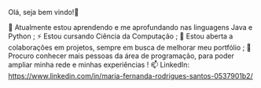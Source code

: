 Olá, seja bem vindo!👋

🌱 Atualmente estou aprendendo e me aprofundando nas linguagens Java e Python ;
⚡ Estou cursando Ciência da Computação ;
👯 Estou aberta a colaborações em projetos, sempre em busca de melhorar meu portfólio ;
💬 Procuro conhecer mais pessoas da área de programação, para poder ampliar minha rede e minhas experiências ! 
📫 LinkedIn: https://www.linkedin.com/in/maria-fernanda-rodrigues-santos-0537901b2/

